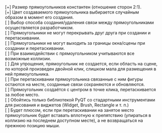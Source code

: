 [+] Размер прямоугольников константен (отношение сторон 2:1). </br>
[+] Цвет создаваемого прямоугольника выбирается случайным образом в момент его создания. </br>
[ ] Выбор способа создания/удаления связи между прямоугольниками осуществляется разработчиком. </br>
[ ] Прямоугольники не могут перекрывать друг друга при создании и перетаскивании. </br>
[ ] Прямоугольники не могут выходить за границы окна/сцены при создании и перетаскивании. </br>
[ ] При взаимодействии с прямоугольником учитываются все возможные коллизии. </br>
[ ] Для упрощения, прямоугольник не создается, если область на сцене, по которой произведен двойной клик, слишком мала для размещения в ней прямоугольника. </br>
[ ] При перетаскивании прямоугольника связанные с ним фигуры остаются на месте, созданные связи сохраняются и обновляются. </br>
[ ] Прямоугольник создаётся с центром в точке клика, перетаскивается за любое место. </br>
[ ] Обойтись только библиотекой PyQT со стадартными инструментами для рисования и виджетов (Widget, Brush, Rectangle и т. п.) </br>
[ ] Будет плюсом, если при перетаскивании на занятое место прямоугольник будет вставать вплотную к препятствию (упираться в коллизию на последнем доступном месте), а не возвращаться на прежнюю позицию мыши. </br>
